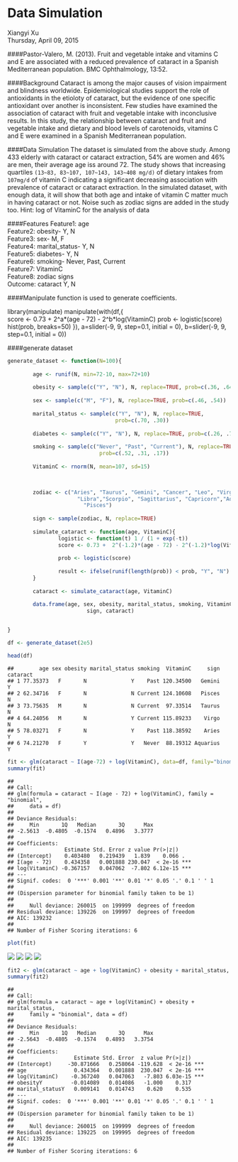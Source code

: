 # Data Simulation
Xiangyi Xu  
Thursday, April 09, 2015  

####Pastor-Valero, M. (2013). Fruit and vegetable intake and vitamins C and E are associated with a reduced prevalence of cataract in a Spanish Mediterranean population. BMC Ophthalmology, 13:52. 



####Background
Cataract is among the major causes of vision impairment and blindness 
worldwide. Epidemiological studies support the role of antioxidants in the etioloty of cataract, but the evidence of one specific antioxidant over another is inconsistent. Few studies have examined the association of cataract with fruit and vegetable intake with inconclusive results. In this study, the relationship between cataract and fruit and vegetable intake and dietary and blood levels of carotenoids, vitamins C and E were examined in a Spanish Mediterranean population. 



####Data Simulation
The dataset is simulated from the above study. Among 433 elderly with cataract or cataract extraction, 54% are women and 46% are men, their average age iss around 72. The study shows that increasing quartiles  `(13~83, 83~107, 107~143, 143~408 mg/d)` of dietary intakes from `107mg/d` of vitamin C indicating a significant decreasing association with prevalence of cataract or cataract extraction. In the simulated dataset, with enough data, it will show that both age and intake of vitamin C matter much in having cataract or not. Noise such as zodiac signs are added in the study too. 
Hint: log of VitaminC for the analysis of data



####Features
Feature1: age    
Feature2: obesity- Y, N     
Feature3: sex- M, F     
Feature4: marital_status- Y, N     
Feature5: diabetes- Y, N    
Feature6: smoking- Never, Past, Current    
Feature7: VitaminC     
Feature8: zodiac signs     
Outcome:  cataract Y, N      



####Manipulate function is used to generate coefficients.

library(manipulate)
manipulate(with(df,{  
score <- 0.73 + 2^a*(age - 72) - 2^b*log(VitaminC)
prob <- logistic(score)
hist(prob, breaks=50)
}), a=slider(-9, 9, step=0.1, initial = 0), b=slider(-9, 9, step=0.1, initial = 0))



####generate dataset



```r
generate_dataset <- function(N=100){
        
        age <- runif(N, min=72-10, max=72+10)
        
        obesity <- sample(c("Y", "N"), N, replace=TRUE, prob=c(.36, .64))
        
        sex <- sample(c("M", "F"), N, replace=TRUE, prob=c(.46, .54))
        
        marital_status <- sample(c("Y", "N"), N, replace=TRUE, 
                                  prob=c(.70, .30))
                                        
        diabetes <- sample(c("Y", "N"), N, replace=TRUE, prob=c(.26, .74))
        
        smoking <- sample(c("Never", "Past", "Current"), N, replace=TRUE, 
                             prob=c(.52, .31, .17))
                             
        VitaminC <- rnorm(N, mean=107, sd=15)

        

        zodiac <- c("Aries", "Taurus", "Gemini", "Cancer", "Leo", "Virgo",
                      "Libra","Scorpio", "Sagittarius", "Capricorn","Aquarius", 
                        "Pisces") 
        
        sign <- sample(zodiac, N, replace=TRUE)
        
        simulate_cataract <- function(age, VitaminC){
                logistic <- function(t) 1 / (1 + exp(-t))
                score <- 0.73 +  2^(-1.2)*(age - 72) - 2^(-1.2)*log(VitaminC)  
        
                prob <- logistic(score)
        
                result <- ifelse(runif(length(prob)) < prob, "Y", "N")
        } 
                
        cataract <- simulate_cataract(age, VitaminC)

        data.frame(age, sex, obesity, marital_status, smoking, VitaminC,
                         sign, cataract)
        

}

df <- generate_dataset(2e5)

head(df)
```

```
##        age sex obesity marital_status smoking  VitaminC     sign cataract
## 1 77.35373   F       N              Y    Past 120.34500   Gemini        Y
## 2 62.34716   F       N              N Current 124.10608   Pisces        N
## 3 73.75635   M       N              N Current  97.33514   Taurus        N
## 4 64.24056   M       N              Y Current 115.89233    Virgo        N
## 5 78.03271   F       N              Y    Past 118.38592    Aries        Y
## 6 74.21270   F       Y              Y   Never  88.19312 Aquarius        Y
```

```r
fit <- glm(cataract ~ I(age-72) + log(VitaminC), data=df, family="binomial")
summary(fit)
```

```
## 
## Call:
## glm(formula = cataract ~ I(age - 72) + log(VitaminC), family = "binomial", 
##     data = df)
## 
## Deviance Residuals: 
##     Min       1Q   Median       3Q      Max  
## -2.5613  -0.4805  -0.1574   0.4896   3.3777  
## 
## Coefficients:
##                Estimate Std. Error z value Pr(>|z|)    
## (Intercept)    0.403480   0.219439   1.839    0.066 .  
## I(age - 72)    0.434358   0.001888 230.047  < 2e-16 ***
## log(VitaminC) -0.367157   0.047062  -7.802 6.12e-15 ***
## ---
## Signif. codes:  0 '***' 0.001 '**' 0.01 '*' 0.05 '.' 0.1 ' ' 1
## 
## (Dispersion parameter for binomial family taken to be 1)
## 
##     Null deviance: 260015  on 199999  degrees of freedom
## Residual deviance: 139226  on 199997  degrees of freedom
## AIC: 139232
## 
## Number of Fisher Scoring iterations: 6
```

```r
plot(fit)
```

![](DataSimulation_files/figure-html/unnamed-chunk-1-1.png) ![](DataSimulation_files/figure-html/unnamed-chunk-1-2.png) ![](DataSimulation_files/figure-html/unnamed-chunk-1-3.png) ![](DataSimulation_files/figure-html/unnamed-chunk-1-4.png) 

```r
fit2 <- glm(cataract ~ age + log(VitaminC) + obesity + marital_status, data=df, family="binomial")
summary(fit2)
```

```
## 
## Call:
## glm(formula = cataract ~ age + log(VitaminC) + obesity + marital_status, 
##     family = "binomial", data = df)
## 
## Deviance Residuals: 
##     Min       1Q   Median       3Q      Max  
## -2.5643  -0.4805  -0.1574   0.4893   3.3754  
## 
## Coefficients:
##                   Estimate Std. Error  z value Pr(>|z|)    
## (Intercept)     -30.871666   0.258064 -119.628  < 2e-16 ***
## age               0.434364   0.001888  230.047  < 2e-16 ***
## log(VitaminC)    -0.367240   0.047063   -7.803 6.03e-15 ***
## obesityY         -0.014089   0.014086   -1.000    0.317    
## marital_statusY   0.009141   0.014743    0.620    0.535    
## ---
## Signif. codes:  0 '***' 0.001 '**' 0.01 '*' 0.05 '.' 0.1 ' ' 1
## 
## (Dispersion parameter for binomial family taken to be 1)
## 
##     Null deviance: 260015  on 199999  degrees of freedom
## Residual deviance: 139225  on 199995  degrees of freedom
## AIC: 139235
## 
## Number of Fisher Scoring iterations: 6
```















